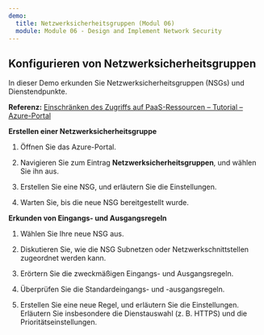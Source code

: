 ```yaml
---
demo:
  title: Netzwerksicherheitsgruppen (Modul 06)
  module: Module 06 - Design and Implement Network Security
---
```

## Konfigurieren von Netzwerksicherheitsgruppen

In dieser Demo erkunden Sie Netzwerksicherheitsgruppen (NSGs) und Dienstendpunkte.

**Referenz:** [Einschränken des Zugriffs auf PaaS-Ressourcen – Tutorial – Azure-Portal](https://docs.microsoft.com/azure/virtual-network/tutorial-restrict-network-access-to-resources)

**Erstellen einer Netzwerksicherheitsgruppe**

1. Öffnen Sie das Azure-Portal.

1. Navigieren Sie zum Eintrag **Netzwerksicherheitsgruppen**, und wählen Sie ihn aus.

1. Erstellen Sie eine NSG, und erläutern Sie die Einstellungen. 
 
1. Warten Sie, bis die neue NSG bereitgestellt wurde.

**Erkunden von Eingangs- und Ausgangsregeln**

1. Wählen Sie Ihre neue NSG aus.

1. Diskutieren Sie, wie die NSG Subnetzen oder Netzwerkschnittstellen zugeordnet werden kann.

1. Erörtern Sie die zweckmäßigen Eingangs- und Ausgangsregeln.  

1. Überprüfen Sie die Standardeingangs- und -ausgangsregeln. 

1. Erstellen Sie eine neue Regel, und erläutern Sie die Einstellungen. Erläutern Sie insbesondere die Dienstauswahl (z. B. HTTPS) und die Prioritätseinstellungen. 

